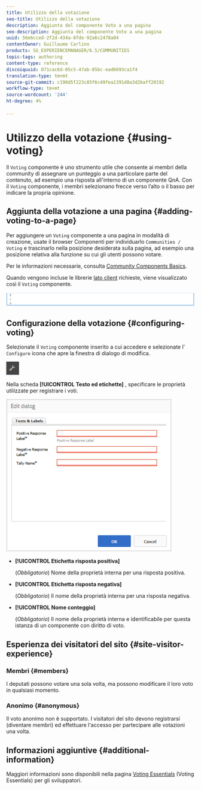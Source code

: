 ```yaml
---
title: Utilizzo della votazione
seo-title: Utilizzo della votazione
description: Aggiunta del componente Voto a una pagina
seo-description: Aggiunta del componente Voto a una pagina
uuid: 56e6cced-2f2d-434a-8fde-92a6c2478a04
contentOwner: Guillaume Carlino
products: SG_EXPERIENCEMANAGER/6.5/COMMUNITIES
topic-tags: authoring
content-type: reference
discoiquuid: 071cac6d-05c5-47ab-85bc-ead6693ca1f4
translation-type: tm+mt
source-git-commit: c190d5f223c85f6c49fea1391d8a3d2baff20192
workflow-type: tm+mt
source-wordcount: '244'
ht-degree: 4%

---
```



# Utilizzo della votazione {#using-voting}

Il `Voting` componente è uno strumento utile che consente ai membri della community di assegnare un punteggio a una particolare parte del contenuto, ad esempio una risposta all&#39;interno di un componente QnA. Con il `Voting` componente, i membri selezionano frecce verso l’alto o il basso per indicare la propria opinione.

## Aggiunta della votazione a una pagina {#adding-voting-to-a-page}

Per aggiungere un `Voting` componente a una pagina in modalità di creazione, usate il browser Componenti per individuarlo `Communities / Voting` e trascinarlo nella posizione desiderata sulla pagina, ad esempio una posizione relativa alla funzione su cui gli utenti possono votare.

Per le informazioni necessarie, consulta [Community Components Basics](basics.md).

Quando vengono incluse le librerie [lato client](essentials-voting.md#essentials-for-client-side) richieste, viene visualizzato così il `Voting` componente.

![componente di voto](assets/voting-component.png)

## Configurazione della votazione {#configuring-voting}

Selezionate il `Voting` componente inserito a cui accedere e selezionate l’ `Configure` icona che apre la finestra di dialogo di modifica.

![configure](assets/configure-new.png)

Nella scheda **[!UICONTROL Testo ed etichette]** , specificare le proprietà utilizzate per registrare i voti.

![etichetta di voto](assets/voting-label.png)

* **[!UICONTROL Etichetta risposta positiva]**

   (*Obbligatorio*) Nome della proprietà interna per una risposta positiva.

* **[!UICONTROL Etichetta risposta negativa]**

   (*Obbligatorio*) Il nome della proprietà interna per una risposta negativa.

* **[!UICONTROL Nome conteggio]**

   (*Obbligatorio*) Il nome della proprietà interna e identificabile per questa istanza di un componente con diritto di voto.

## Esperienza dei visitatori del sito {#site-visitor-experience}

### Membri {#members}

I deputati possono votare una sola volta, ma possono modificare il loro voto in qualsiasi momento.

### Anonimo {#anonymous}

Il voto anonimo non è supportato. I visitatori del sito devono registrarsi (diventare membri) ed effettuare l&#39;accesso per partecipare alle votazioni una volta.

## Informazioni aggiuntive {#additional-information}

Maggiori informazioni sono disponibili nella pagina [Voting Essentials](essentials-voting.md) (Voting Essentials) per gli sviluppatori.
